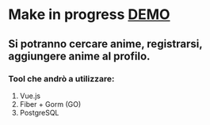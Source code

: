 # Make in progress [DEMO](https://sf4nu.github.io/Anime-Vue-GO-Client/)

## Si potranno cercare anime, registrarsi, aggiungere anime al profilo.

### Tool che andrò a utilizzare: 
1. Vue.js
2. Fiber + Gorm (GO)
3. PostgreSQL
